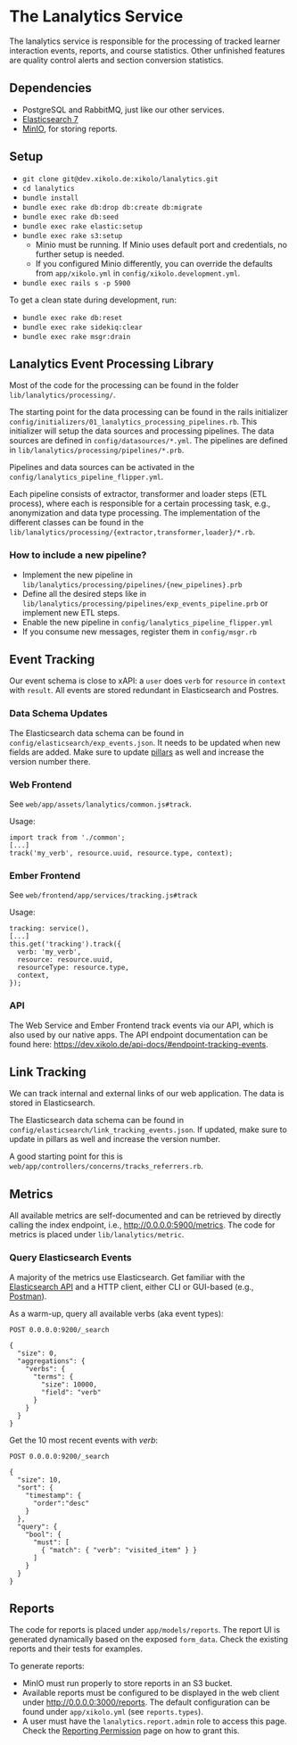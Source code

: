 # The Lanalytics Service

The lanalytics service is responsible for the processing of tracked learner interaction events, reports, and course statistics. Other unfinished features are quality control alerts and section conversion statistics.

## Dependencies

* PostgreSQL and RabbitMQ, just like our other services.
* [Elasticsearch 7](https://www.elastic.co/guide/en/elasticsearch/reference/current/install-elasticsearch.html)
* [MinIO](https://github.com/minio/minio), for storing reports.

## Setup

* `git clone git@dev.xikolo.de:xikolo/lanalytics.git`
* `cd lanalytics`
* `bundle install`
* `bundle exec rake db:drop db:create db:migrate`
* `bundle exec rake db:seed`
* `bundle exec rake elastic:setup`
* `bundle exec rake s3:setup`
  * Minio must be running. If Minio uses default port and credentials, no further setup is needed.
  * If you configured Minio differently, you can override the defaults from `app/xikolo.yml` in `config/xikolo.development.yml`.
* `bundle exec rails s -p 5900`

To get a clean state during development, run:

* `bundle exec rake db:reset`
* `bundle exec rake sidekiq:clear`
* `bundle exec rake msgr:drain`

## Lanalytics Event Processing Library

Most of the code for the processing can be found in the folder `lib/lanalytics/processing/`.

The starting point for the data processing can be found in the rails initializer `config/initializers/01_lanalytics_processing_pipelines.rb`. This initializer will setup the data sources and processing pipelines. The data sources are defined in `config/datasources/*.yml`. The pipelines are defined in `lib/lanalytics/processing/pipelines/*.prb`.

Pipelines and data sources can be activated in the `config/lanalytics_pipeline_flipper.yml`.

Each pipeline consists of extractor, transformer and loader steps (ETL process), where each is responsible for a certain processing task, e.g., anonymization and data type processing. The implementation of the different classes can be found in the `lib/lanalytics/processing/{extractor,transformer,loader}/*.rb`.

### How to include a new pipeline?

* Implement the new pipeline in `lib/lanalytics/processing/pipelines/{new_pipelines}.prb`
* Define all the desired steps like in `lib/lanalytics/processing/pipelines/exp_events_pipeline.prb` or implement new ETL steps.
* Enable the new pipeline in `config/lanalytics_pipeline_flipper.yml`
* If you consume new messages, register them in `config/msgr.rb`

## Event Tracking

Our event schema is close to xAPI: a `user` does `verb` for `resource` in `context` with `result`. All events are stored redundant in Elasticsearch and Postres.

### Data Schema Updates

The Elasticsearch data schema can be found in `config/elasticsearch/exp_events.json`. It needs to be updated when new fields are added. Make sure to update [pillars](https://dev.xikolo.de/gitlab/devops/salt/xikolo/blob/main/pillar/site/default/includes/elasticsearch/template_exp.sls) as well and increase the version number there.

### Web Frontend

See `web/app/assets/lanalytics/common.js#track`.

Usage:
```
import track from './common';
[...]
track('my_verb', resource.uuid, resource.type, context);
```

### Ember Frontend

See `web/frontend/app/services/tracking.js#track`

Usage:
```
tracking: service(),
[...]
this.get('tracking').track({
  verb: 'my_verb',
  resource: resource.uuid,
  resourceType: resource.type,
  context,
});
```

### API

The Web Service and Ember Frontend track events via our API, which is also used by our native apps. The API endpoint documentation can be found here: https://dev.xikolo.de/api-docs/#endpoint-tracking-events.

## Link Tracking

We can track internal and external links of our web application. The data is stored in Elasticsearch.

The Elasticsearch data schema can be found in `config/elasticsearch/link_tracking_events.json`. If updated, make sure to update in pillars as well and increase the version number.

A good starting point for this is `web/app/controllers/concerns/tracks_referrers.rb`.

## Metrics

All available metrics are self-documented and can be retrieved by directly calling the index endpoint, i.e., http://0.0.0.0:5900/metrics. The code for metrics is placed under `lib/lanalytics/metric`.

### Query Elasticsearch Events

A majority of the metrics use Elasticsearch. Get familiar with the [Elasticsearch API](https://elastic.co/guide/en/elasticsearch/reference/current/rest-apis.html) and a HTTP client, either CLI or GUI-based (e.g., [Postman](https://www.postman.com/)).

As a warm-up, query all available verbs (aka event types):
```
POST 0.0.0.0:9200/_search

{
  "size": 0,
  "aggregations": {
    "verbs": {
      "terms": {
        "size": 10000,
        "field": "verb"
      }
    }
  }
}
```

Get the 10 most recent events with *verb*:
```
POST 0.0.0.0:9200/_search

{
  "size": 10,
  "sort": {
    "timestamp": {
      "order":"desc"
    }
  },
  "query": {
    "bool": {
      "must": [
        { "match": { "verb": "visited_item" } }
      ]
    }
  }
}
```

## Reports

The code for reports is placed under `app/models/reports`. The report UI is generated dynamically based on the exposed `form_data`. Check the existing reports and their tests for examples.

To generate reports:
* MinIO must run properly to store reports in an S3 bucket.
* Available reports must be configured to be displayed in the web client under http://0.0.0.0:3000/reports. The default configuration can be found under `app/xikolo.yml` (see `reports.types`).
* A user must have the `lanalytics.report.admin` role to access this page. Check the [Reporting Permission](https://ares.epic.hpi.uni-potsdam.de/epicjira/confluence/display/XIKOLO/Reporting+Permission) page on how to grant this.
